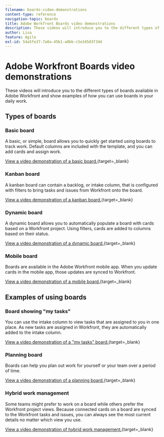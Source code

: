 ```yaml
---
filename: boards-video-demonstrations
content-type: reference
navigation-topic: boards
title: Adobe Workfront Boards video demonstrations
description: These videos will introduce you to the different types of boards available in Adobe Workfront and show examples of how you can use boards in your daily work.
author: Lisa
feature: Agile
exl-id: 54a5fe37-7a0a-45b1-a0bb-c5e345d3f34d
---
```

# Adobe Workfront Boards video demonstrations

These videos will introduce you to the different types of boards available in Adobe Workfront and show examples of how you can use boards in your daily work.

## Types of boards

### Basic board

A basic, or simple, board allows you to quickly get started using boards to track work. Default columns are included with the template, and you can add cards and assign work.

[View a video demonstration of a basic board.](https://video.tv.adobe.com/v/3416382/){target=_blank}

### Kanban board

A kanban board can contain a backlog, or intake column, that is configured with filters to bring tasks and issues from Workfront onto the board.

[View a video demonstration of a kanban board.](https://video.tv.adobe.com/v/3416383/){target=_blank}

### Dynamic board

A dynamic board allows you to automatically populate a board with cards based on a Workfront project. Using filters, cards are added to columns based on their status.

[View a video demonstration of a dynamic board.](https://video.tv.adobe.com/v/3422404/){target=_blank}

### Mobile board

Boards are available in the Adobe Workfront mobile app. When you update cards in the mobile app, those updates are synced to Workfront.

[View a video demonstration of a mobile board.](https://video.tv.adobe.com/v/3416379/){target=_blank}

## Examples of using boards

### Board showing "my tasks"

You can use the intake column to view tasks that are assigned to you in one place. As new tasks are assigned in Workfront, they are automatically added to the intake column.

[View a video demonstration of a "my tasks" board.](https://video.tv.adobe.com/v/3416378/){target=_blank}

### Planning board

Boards can help you plan out work for yourself or your team over a period of time.

[View a video demonstration of a planning board.](https://video.tv.adobe.com/v/3416380/){target=_blank}

### Hybrid work management

Some teams might prefer to work on a board while others prefer the Workfront project views. Because connected cards on a board are synced to the Workfront tasks and issues, you can always see the most current details no matter which view you use.

[View a video demonstration of hybrid work management.](https://video.tv.adobe.com/v/3416381/){target=_blank}
